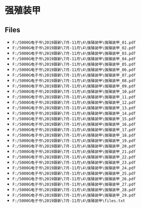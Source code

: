 # 强殖装甲

## Files

- `F:/5000G电子书\2019跟新\7月-11月\4\强殖装甲\强殖装甲_01.pdf`
- `F:/5000G电子书\2019跟新\7月-11月\4\强殖装甲\强殖装甲_02.pdf`
- `F:/5000G电子书\2019跟新\7月-11月\4\强殖装甲\强殖装甲_03.pdf`
- `F:/5000G电子书\2019跟新\7月-11月\4\强殖装甲\强殖装甲_04.pdf`
- `F:/5000G电子书\2019跟新\7月-11月\4\强殖装甲\强殖装甲_05.pdf`
- `F:/5000G电子书\2019跟新\7月-11月\4\强殖装甲\强殖装甲_06.pdf`
- `F:/5000G电子书\2019跟新\7月-11月\4\强殖装甲\强殖装甲_07.pdf`
- `F:/5000G电子书\2019跟新\7月-11月\4\强殖装甲\强殖装甲_08.pdf`
- `F:/5000G电子书\2019跟新\7月-11月\4\强殖装甲\强殖装甲_09.pdf`
- `F:/5000G电子书\2019跟新\7月-11月\4\强殖装甲\强殖装甲_10.pdf`
- `F:/5000G电子书\2019跟新\7月-11月\4\强殖装甲\强殖装甲_11.pdf`
- `F:/5000G电子书\2019跟新\7月-11月\4\强殖装甲\强殖装甲_12.pdf`
- `F:/5000G电子书\2019跟新\7月-11月\4\强殖装甲\强殖装甲_13.pdf`
- `F:/5000G电子书\2019跟新\7月-11月\4\强殖装甲\强殖装甲_14.pdf`
- `F:/5000G电子书\2019跟新\7月-11月\4\强殖装甲\强殖装甲_15.pdf`
- `F:/5000G电子书\2019跟新\7月-11月\4\强殖装甲\强殖装甲_16.pdf`
- `F:/5000G电子书\2019跟新\7月-11月\4\强殖装甲\强殖装甲_17.pdf`
- `F:/5000G电子书\2019跟新\7月-11月\4\强殖装甲\强殖装甲_18.pdf`
- `F:/5000G电子书\2019跟新\7月-11月\4\强殖装甲\强殖装甲_19.pdf`
- `F:/5000G电子书\2019跟新\7月-11月\4\强殖装甲\强殖装甲_20.pdf`
- `F:/5000G电子书\2019跟新\7月-11月\4\强殖装甲\强殖装甲_21.pdf`
- `F:/5000G电子书\2019跟新\7月-11月\4\强殖装甲\强殖装甲_22.pdf`
- `F:/5000G电子书\2019跟新\7月-11月\4\强殖装甲\强殖装甲_23.pdf`
- `F:/5000G电子书\2019跟新\7月-11月\4\强殖装甲\强殖装甲_24.pdf`
- `F:/5000G电子书\2019跟新\7月-11月\4\强殖装甲\强殖装甲_25.pdf`
- `F:/5000G电子书\2019跟新\7月-11月\4\强殖装甲\强殖装甲_26.pdf`
- `F:/5000G电子书\2019跟新\7月-11月\4\强殖装甲\强殖装甲_27.pdf`
- `F:/5000G电子书\2019跟新\7月-11月\4\强殖装甲\强殖装甲_28.pdf`
- `F:/5000G电子书\2019跟新\7月-11月\4\强殖装甲\强殖装甲_29.pdf`
- `F:/5000G电子书\2019跟新\7月-11月\4\强殖装甲\files.txt`
